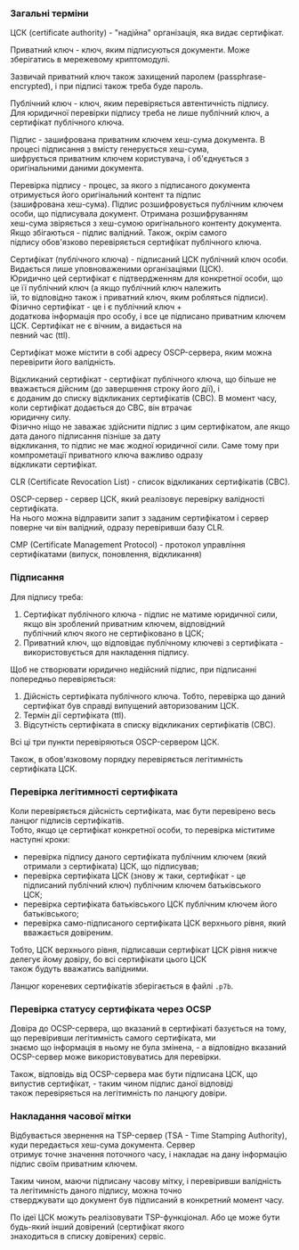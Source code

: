 ### Загальні терміни  
  
ЦСК (certificate authority) - "надійна" організація, яка видає сертифікат.  
  
Приватний ключ - ключ, яким підписуються документи. Може зберігатись в мережевому криптомодулі.

Зазвичай приватний ключ також захищений паролем (passphrase-encrypted), і при підписі також треба буде пароль.  
  
Публічний ключ - ключ, яким перевіряється автентичність підпису.  
Для юридичної перевірки підпису треба не лише публічний ключ, а сертифікат публічного ключа.  
  
Підпис - зашифрована приватним ключем хеш-сума документа. В процесі підписання з вмісту генерується хеш-сума,  
шифрується приватним ключем користувача, і об'єднується з оригінальними даними документа.  
  
Перевірка підпису - процес, за якого з підписаного документа отримується його оригінальний контент та підпис  
(зашифрована хеш-сума). Підпис розшифровується публічним ключем особи, що підписувала документ. Отримана розшифруванням  
хеш-сума звіряється з хеш-сумою оригінального контенту документа. Якщо збігаються - підпис валідний. Також, окрім самого  
підпису обов'язково перевіряється сертифікат публічного ключа.  
  
Сертифікат (публічного ключа) - підписаний ЦСК публічний ключ особи. Видається лише уповноваженими організаціями (ЦСК).  
Юридично цей сертифікат є підтвердженням для конкретної особи, що це її публічний ключ (а якщо публічний ключ належить  
їй, то відповідно також і приватний ключ, яким робляться підписи). Фізично сертифікат - це і є публічний ключ +  
додаткова інформація про особу, і все це підписано приватним ключем ЦСК. Сертифікат не є вічним, а видається на  
певний час (ttl).  
  
Сертифікат може містити в собі адресу OSCP-сервера, яким можна перевірити його валідність.  
  
Відкликаний сертифікат - сертифікат публічного ключа, що більше не вважається дійсним (до завершення строку його дії), і  
є доданим до списку відкликаних сертифікатів (СВС). В момент часу, коли сертифікат додається до СВС, він втрачає  
юридичну силу.  
Фізично ніщо не заважає здійснити підпис з цим сертифікатом, але якщо дата даного підписання пізніше за дату  
відкликання, то підпис не має жодної юридичної сили. Саме тому при компрометації приватного ключа важливо одразу  
відкликати сертифікат.  
  
CLR (Certificate Revocation List) - список відкликаних сертифікатів (СВС).  
  
OSCP-сервер - сервер ЦСК, який реалізовує перевірку валідності сертифіката.  
На нього можна відправити запит з заданим сертифікатом і сервер поверне чи він валідний, одразу перевіривши базу CLR.  
  
CMP (Certificate Management Protocol) - протокол управління сертифікатами (випуск, поновлення, відкликання)  
  
### Підписання  
  
Для підпису треба:  
  
1. Сертифікат публічного ключа - підпис не матиме юридичної сили, якщо він зроблений приватним ключем, відповідний  
   публічний ключ якого не сертифіковано в ЦСК;  
2. Приватний ключ, що відповідає публічному ключеві з сертифіката - використовується для накладення підпису.  
  
Щоб не створювати юридично недійсний підпис, при підписанні попередньо перевіряється:  
  
1. Дійсність сертифіката публічного ключа. Тобто, перевірка що даний сертифікат був справді випущений авторизованим ЦСК. 
2. Термін дії сертифіката (ttl).  
3. Відсутність сертифіката в списку відкликаних сертифікатів (СВС).  
  
Всі ці три пункти перевіряються OSCP-сервером ЦСК.  
  
Також, в обов'язковому порядку перевіряється легітимність сертифіката ЦСК.  
  
### Перевірка легітимності сертифіката  
  
Коли перевіряється дійсність сертифіката, має бути перевірено весь ланцюг підписів сертифікатів.  
Тобто, якщо це сертифікат конкретної особи, то перевірка міститиме наступні кроки:  
  
- перевірка підпису даного сертифіката публічним ключем (який отримали з сертифіката) ЦСК, що підписував; 
- перевірка сертифіката ЦСК (знову ж таки, сертифікат - це підписаний публічний ключ) публічним ключем батьківського  
  ЦСК; 
- перевірка сертифіката батьківського ЦСК публічним ключем його батьківського;  
- перевірка само-підписаного сертифіката ЦСК верхнього рівня, який вважається довіреним.  
  
Тобто, ЦСК верхнього рівня, підписавши сертифікат ЦСК рівня нижче делегує йому довіру, бо всі сертифікати цього ЦСК  
також будуть вважатись валідними.  
  
Ланцюг кореневих сертифікатів зберігається в файлі `.p7b`.  
  
### Перевірка статусу сертифіката через OCSP  
  
Довіра до OCSP-сервера, що вказаний в сертифікаті базується на тому, що перевіривши легітимність самого сертифіката, ми  
знаємо що інформація в ньому не була змінена, - а відповідно вказаний OCSP-сервер може використовуватись для перевірки.  
  
Також, відповідь від OCSP-сервера має бути підписана ЦСК, що випустив сертифікат, - таким чином підпис даної відповіді  
також перевіряється на легітимність по ланцюгу довіри.  
  
### Накладання часової мітки  
  
Відбувається звернення на TSP-сервер (TSA - Time Stamping Authority), куди передається хеш-сума документа. Сервер  
отримує точне значення поточного часу, і накладає на дану інформацію підпис своїм приватним ключем.  
  
Таким чином, маючи підписану часову мітку, і перевіривши валідність та легітимність даного підпису, можна точно  
стверджувати що документ був підписаний в конкретний момент часу.  
  
По ідеї ЦСК можуть реалізовувати TSP-функціонал. Або це може бути будь-який інший довірений (сертифікат якого  
знаходиться в списку довірених) сервіс.